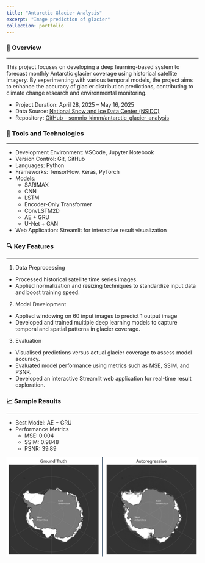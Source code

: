 ```yaml
---
title: "Antarctic Glacier Analysis"
excerpt: "Image prediction of glacier"
collection: portfolio
---
```


### 📌 Overview
---
This project focuses on developing a deep learning-based system to forecast monthly Antarctic glacier coverage using historical satellite imagery. By experimenting with various temporal models, the project aims to enhance the accuracy of glacier distribution predictions, contributing to climate change research and environmental monitoring.  
- Project Duration: April 28, 2025 – May 16, 2025
- Data Source: [National Snow and Ice Data Center (NSIDC)](https://nsidc.org/data/seaice_index/data-and-image-archive)  
- Repository: [GitHub - somnio-kimm/antarctic_glacier_analysis](https://github.com/somnio-kimm/antarctic_glacier_analysis)

### 🧰 Tools and Technologies
---
- Development Environment: VSCode, Jupyter Notebook  
- Version Control: Git, GitHub
- Languages: Python
- Frameworks: TensorFlow, Keras, PyTorch  
- Models:
    - SARIMAX
    - CNN
    - LSTM
    - Encoder-Only Transformer
    - ConvLSTM2D
    - AE + GRU
    - U-Net + GAN
- Web Application: Streamlit for interactive result visualization
 

### 🔍 Key Features
---
1. Data Preprocessing
- Processed historical satellite time series images.  
- Applied normalization and resizing techniques to standardize input data and boost training speed.
2. Model Development
- Applied windowing on 60 input images to predict 1 output image
- Developed and trained multiple deep learning models to capture temporal and spatial patterns in glacier coverage.  
3. Evaluation
- Visualised predictions versus actual glacier coverage to assess model accuracy.
- Evaluated model performance using metrics such as MSE, SSIM, and PSNR.  
- Developed an interactive Streamlit web application for real-time result exploration.  

### 📈 Sample Results
---
- Best Model: AE + GRU
- Performance Metrics
    - MSE: 0.004
    - SSIM: 0.9848
    - PSNR: 39.89

![Glacier Analysis](portfolio-4-1.png)